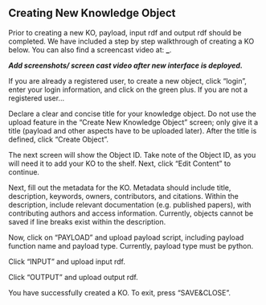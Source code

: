 ## Creating New Knowledge Object

Prior to creating a new KO, payload, input rdf and output rdf should be completed. We have included a step by step walkthrough of creating a KO below. You can also find a screencast video at: **\_**.

_**Add screenshots/ screen cast video after new interface is deployed.**_

If you are already a registered user, to create a new object, click “login”, enter your login information, and click on the green plus. If you are not a registered user...

Declare a clear and concise title for your knowledge object. Do not use the upload feature in the “Create New Knowledge Object” screen; only give it a title \(payload and other aspects have to be uploaded later\). After the title is defined, click “Create Object”.

The next screen will show the Object ID. Take note of the Object ID, as you will need it to add your KO to the shelf. Next, click “Edit Content” to continue.

Next, fill out the metadata for the KO. Metadata should include title, description, keywords, owners, contributors, and citations. Within the description, include relevant documentation \(e.g. published papers\), with contributing authors and access information. Currently, objects cannot be saved if line breaks exist within the description.

Now, click on “PAYLOAD” and upload payload script, including payload function name and payload type. Currently, payload type must be python.

Click “INPUT” and upload input rdf.

Click “OUTPUT” and upload output rdf.

You have successfully created a KO. To exit, press “SAVE&CLOSE”.

